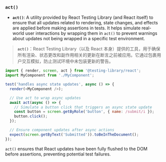 ### `act()`

- **`act()`**: A utility provided by React Testing Library (and React itself) to ensure that all updates related to rendering, state changes, and effects are applied before making assertions in tests. It helps simulate real-world user interactions by wrapping them in `act()` to prevent warnings about updates not being wrapped in a specific test environment.

> **`act()`**：React Testing Library（以及 React 本身）提供的工具，用于确保所有渲染、状态更改和副作用相关的更新在断言之前被应用。它通过包裹用户交互模拟，防止测试环境中未包装更新的警告。

```js
import { render, screen, act } from '@testing-library/react';
import MyComponent from './MyComponent';

test('handles async state updates', async () => {
  render(<MyComponent />);

  // Use act to wrap async updates
  await act(async () => {
    // Simulate a button click that triggers an async state update
    const button = screen.getByRole('button', { name: /submit/i });
    button.click();
  });

  // Ensure component updates after async actions
  expect(screen.getByText('Submitted')).toBeInTheDocument();
});
```

`act()` ensures that React updates have been fully flushed to the DOM before assertions, preventing potential test failures.
